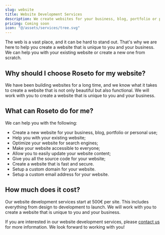 ```yaml
---
slug: website
title: Website Development Services
description: We create websites for your business, blog, portfolio or personal use. We can also help you with your existing website.
pricing: Coming soon
icon: "@/assets/services/tree.svg"
---
```


The web is a vast place, and it can be hard to stand out. That's why we are here to help you create a website that is unique to you and your business. We can help you with your existing website or create a new one from scratch.

## Why should I choose Roseto for my website?

We have been building websites for a long time, and we know what it takes to create a website that is not only beautiful but also functional. We will work with you to create a website that is unique to you and your business.

## What can Roseto do for me?

We can help you with the following:
- Create a new website for your business, blog, portfolio or personal use;
- Help you with your existing website;
- Optimize your website for search engines;
- Make your website accessible to everyone;
- Allow you to easily update your website content;
- Give you all the source code for your website;
- Create a website that is fast and secure.
- Setup a custom domain for your website.
- Setup a custom email address for your website.


## How much does it cost?

Our website development services start at 500€ per site. This includes everything from design to development to launch. We will work with you to create a website that is unique to you and your business.

If you are interested in our website development services, please [contact us](/contact) for more information. We look forward to working with you! 